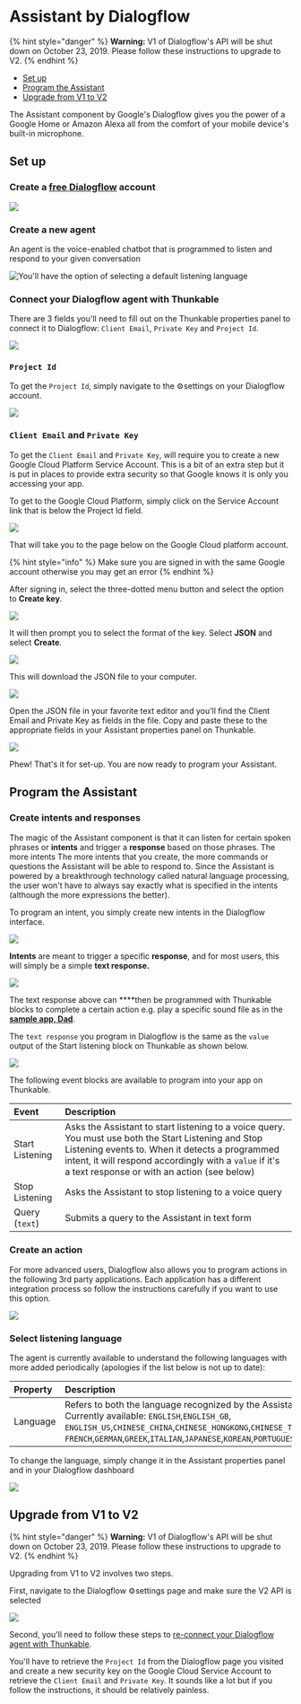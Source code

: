 # Assistant by Dialogflow

{% hint style="danger" %}
**Warning:** V1 of Dialogflow's API will be shut down on October 23, 2019. Please follow these instructions to upgrade to V2.
{% endhint %}

* [Set up](assistant.md#set-up)
* [Program the Assistant](assistant.md#program-the-assistant-in-dialogflow)
* [Upgrade from V1 to V2](assistant.md#upgrade-from-v1-to-v2)

The Assistant component by Google's Dialogflow gives you the power of a Google Home or Amazon Alexa all from the comfort of your mobile device's built-in microphone. 

## Set up

### **Create a** [**free Dialogflow**](https://dialogflow.com/) **account**

![](.gitbook/assets/assistant-dialogflow-fig-1.png)

### Create a new agent

An agent is the voice-enabled chatbot that is programmed to listen and respond to your given conversation

![You&apos;ll have the option of selecting a default listening language](.gitbook/assets/screen-shot-2019-10-02-at-4.23.32-pm.png)

### Connect your Dialogflow agent with Thunkable

There are 3 fields you'll need to fill out on the Thunkable properties panel to connect it to Dialogflow: `Client Email`, `Private Key` and `Project Id`. 

![](.gitbook/assets/screen-shot-2019-10-02-at-8.42.14-pm.png)

### `Project Id`

To get the `Project Id`, simply navigate to the ⚙settings on your Dialogflow account.

![](.gitbook/assets/screen-shot-2019-10-02-at-8.54.04-pm.png)

### `Client Email` and `Private Key`

To get the `Client Email` and `Private Key`, will require you to create a new Google Cloud Platform Service Account. This is a bit of an extra step but it is put in places to provide extra security so that Google knows it is only you accessing your app.

To get to the Google Cloud Platform, simply click on the Service Account link that is below the Project Id field.

![](.gitbook/assets/screen-shot-2019-10-02-at-8.59.53-pm.png)

That will take you to the page below on the Google Cloud platform account.

{% hint style="info" %}
Make sure you are signed in with the same Google account otherwise you may get an error
{% endhint %}

After signing in, select the three-dotted menu button and select the option to **Create key**.

![](.gitbook/assets/thunkable-docs-exhibits-43%20%281%29.png)

It will then prompt you to select the format of the key.  Select **JSON** and select **Create**.

![](.gitbook/assets/screen-shot-2019-10-02-at-8.57.07-pm%20%281%29.png)

This will download the JSON file to your computer.

![](.gitbook/assets/screen-shot-2019-10-02-at-8.57.17-pm.png)

Open the JSON file in your favorite text editor and you'll find the Client Email and Private Key as fields in the file. Copy and paste these to the appropriate fields in your Assistant properties panel on Thunkable.

![](.gitbook/assets/screen-shot-2019-10-02-at-9.09.40-pm.png)

Phew!  That's it for set-up. You are now ready to program your Assistant.

## Program the Assistant

### Create intents and responses

The magic of the Assistant component is that it can listen for certain spoken phrases or **intents** and trigger a **response** based on those phrases. The more intents The more intents that you create, the more commands or questions the Assistant will be able to respond to. Since the Assistant is powered by a breakthrough technology called natural language processing, the user won't have to always say exactly what is specified in the intents \(although the more expressions the better\).

To program an intent, you simply create new intents in the Dialogflow interface.

![](.gitbook/assets/screen-shot-2019-10-02-at-4.57.45-pm.png)



 **Intents** are meant to trigger a specific **response**, and for most users, this will simply be a simple **text response.**

![](.gitbook/assets/screen-shot-2019-10-02-at-9.15.39-pm.png)

The text response above can ****then be programmed with Thunkable blocks to complete a certain action e.g. play a specific sound file as in the [**sample app, Dad**](https://x.thunkable.com/projects/5aac3404264501000175f715/Welcome/designer).

The `text response` you program in Dialogflow is the same as the `value` output of the Start listening block on Thunkable as shown below.

![](.gitbook/assets/screen-shot-2019-10-02-at-8.35.10-pm.png)

The following event blocks are available to program into your app on Thunkable. 

| Event | Description |
| :--- | :--- |
| Start Listening | Asks the Assistant to start listening to a voice query. You must use both the Start Listening and Stop Listening events to. When it detects a programmed intent, it will respond accordingly with a `value` if it's a text response or with an action \(see below\) |
| Stop Listening | Asks the Assistant to stop listening to a voice query |
| Query \(`text`\) | Submits a query to the Assistant in text form |

### Create an action

For more advanced users, Dialogflow also allows you to program actions in the following 3rd party applications. Each application has a different integration process so follow the instructions carefully if you want to use this option.

![](.gitbook/assets/screen-shot-2019-10-02-at-4.57.28-pm.png)

### Select listening language

The agent is currently available to understand the following languages with more added periodically \(apologies if the list below is not up to date\): 

| Property | Description |
| :--- | :--- |
| Language | Refers to both the language recognized by the Assistant and the language which it speaks aloud. Currently available: `ENGLISH`,`ENGLISH_GB`, `ENGLISH_US`,`CHINESE_CHINA`,`CHINESE_HONGKONG`,`CHINESE_TAIWAN`,`DUTCH`, `FRENCH`,`GERMAN`,`GREEK`,`ITALIAN`,`JAPANESE`,`KOREAN`,`PORTUGUESE`,`PORTUGUESE_BRAZIL`,`RUSSIAN`,`SPANISH`,`UKRANIAN` |

To change the language, simply change it in the Assistant properties panel and in your Dialogflow dashboard

![](.gitbook/assets/screen-shot-2019-10-02-at-9.24.53-pm.png)

## Upgrade from V1 to V2

{% hint style="danger" %}
**Warning:** V1 of Dialogflow's API will be shut down on October 23, 2019. Please follow these instructions to upgrade to V2.
{% endhint %}

Upgrading from V1 to V2 involves two steps. 

First, navigate to the Dialogflow ⚙settings page and make sure the V2 API is selected 

![](.gitbook/assets/screen-shot-2019-10-02-at-9.28.55-pm.png)

Second, you'll need to follow these steps to [re-connect your Dialogflow agent with Thunkable](assistant.md#connect-your-dialogflow-agent-with-thunkable).

You'll have to retrieve the `Project Id` from the Dialogflow page you visited and create a new security key on the Google Cloud Service Account to retrieve the `Client Email` and `Private Key`. It sounds like a lot but if you follow the instructions, it should be relatively painless.

